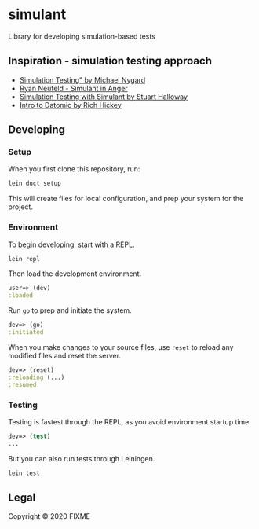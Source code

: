 # simulant

Library for developing simulation-based tests

## Inspiration - simulation testing approach

* [Simulation Testing" by Michael Nygard](https://youtu.be/N5HyVUPuU0E)
* [Ryan Neufeld - Simulant in Anger](https://youtu.be/RHf8ngqVKys)
* [Simulation Testing with Simulant by Stuart Halloway](https://www.infoq.com/presentations/Simulation-Testing) 
* [Intro to Datomic by Rich Hickey](https://youtu.be/RKcqYZZ9RDY)

## Developing

### Setup

When you first clone this repository, run:

```sh
lein duct setup
```

This will create files for local configuration, and prep your system
for the project.

### Environment

To begin developing, start with a REPL.

```sh
lein repl
```

Then load the development environment.

```clojure
user=> (dev)
:loaded
```

Run `go` to prep and initiate the system.

```clojure
dev=> (go)
:initiated
```

When you make changes to your source files, use `reset` to reload any
modified files and reset the server.

```clojure
dev=> (reset)
:reloading (...)
:resumed
```

### Testing

Testing is fastest through the REPL, as you avoid environment startup
time.

```clojure
dev=> (test)
...
```

But you can also run tests through Leiningen.

```sh
lein test
```

## Legal

Copyright © 2020 FIXME
